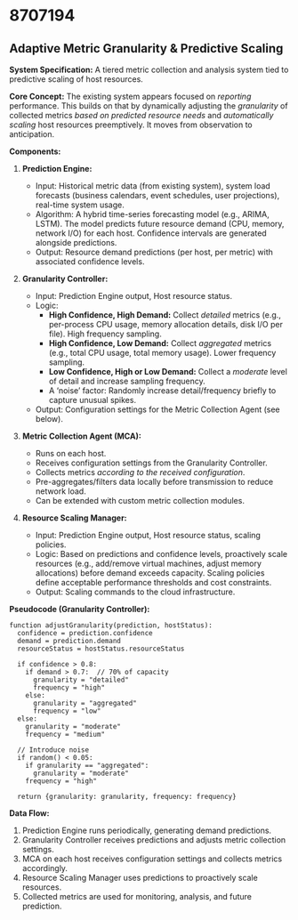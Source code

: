 # 8707194

## Adaptive Metric Granularity & Predictive Scaling

**System Specification:** A tiered metric collection and analysis system tied to predictive scaling of host resources.

**Core Concept:** The existing system appears focused on *reporting* performance. This builds on that by dynamically adjusting the *granularity* of collected metrics *based on predicted resource needs* and *automatically scaling* host resources preemptively.  It moves from observation to anticipation.

**Components:**

1.  **Prediction Engine:**
    *   Input: Historical metric data (from existing system), system load forecasts (business calendars, event schedules, user projections), real-time system usage.
    *   Algorithm: A hybrid time-series forecasting model (e.g., ARIMA, LSTM).  The model predicts future resource demand (CPU, memory, network I/O) for each host.  Confidence intervals are generated alongside predictions.
    *   Output: Resource demand predictions (per host, per metric) with associated confidence levels.

2.  **Granularity Controller:**
    *   Input: Prediction Engine output, Host resource status.
    *   Logic:
        *   **High Confidence, High Demand:** Collect *detailed* metrics (e.g., per-process CPU usage, memory allocation details, disk I/O per file).  High frequency sampling.
        *   **High Confidence, Low Demand:** Collect *aggregated* metrics (e.g., total CPU usage, total memory usage). Lower frequency sampling.
        *   **Low Confidence, High or Low Demand:** Collect a *moderate* level of detail and increase sampling frequency.
        *   A ‘noise’ factor: Randomly increase detail/frequency briefly to capture unusual spikes.
    *   Output: Configuration settings for the Metric Collection Agent (see below).

3.  **Metric Collection Agent (MCA):**
    *   Runs on each host.
    *   Receives configuration settings from the Granularity Controller.
    *   Collects metrics *according to the received configuration*.
    *   Pre-aggregates/filters data locally before transmission to reduce network load.
    *   Can be extended with custom metric collection modules.

4.  **Resource Scaling Manager:**
    *   Input: Prediction Engine output, Host resource status, scaling policies.
    *   Logic: Based on predictions and confidence levels, proactively scale resources (e.g., add/remove virtual machines, adjust memory allocations) before demand exceeds capacity.  Scaling policies define acceptable performance thresholds and cost constraints.
    *   Output: Scaling commands to the cloud infrastructure.

**Pseudocode (Granularity Controller):**

```
function adjustGranularity(prediction, hostStatus):
  confidence = prediction.confidence
  demand = prediction.demand
  resourceStatus = hostStatus.resourceStatus

  if confidence > 0.8:
    if demand > 0.7:  // 70% of capacity
      granularity = "detailed"
      frequency = "high"
    else:
      granularity = "aggregated"
      frequency = "low"
  else:
    granularity = "moderate"
    frequency = "medium"

  // Introduce noise
  if random() < 0.05:
    if granularity == "aggregated":
      granularity = "moderate"
    frequency = "high"

  return {granularity: granularity, frequency: frequency}
```

**Data Flow:**

1.  Prediction Engine runs periodically, generating demand predictions.
2.  Granularity Controller receives predictions and adjusts metric collection settings.
3.  MCA on each host receives configuration settings and collects metrics accordingly.
4.  Resource Scaling Manager uses predictions to proactively scale resources.
5.  Collected metrics are used for monitoring, analysis, and future prediction.